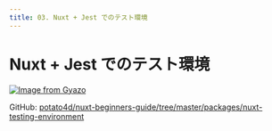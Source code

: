 ```yaml
---
title: 03. Nuxt + Jest でのテスト環境
---
```


# Nuxt + Jest でのテスト環境

[![Image from Gyazo](https://i.gyazo.com/9cca229d54bd7db70643d5d29ec34f5c.gif)](https://gyazo.com/9cca229d54bd7db70643d5d29ec34f5c)

GitHub: [potato4d/nuxt-beginners-guide/tree/master/packages/nuxt-testing-environment](https://github.com/potato4d/nuxt-beginners-guide/tree/master/packages/nuxt-testing-environment)
